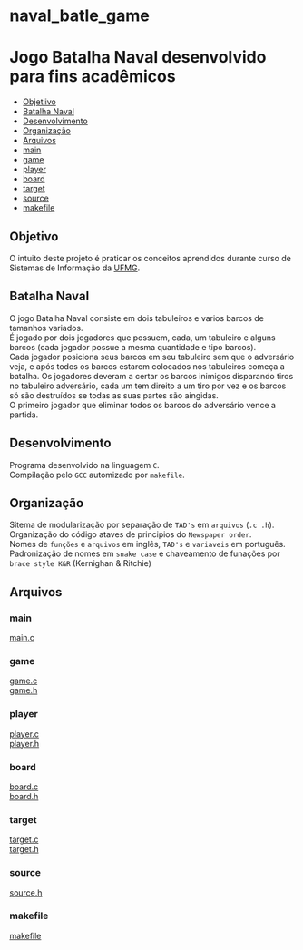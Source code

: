 # naval_batle_game

# Jogo Batalha Naval desenvolvido para fins acadêmicos

* [Objetiivo](#objetivos)
* [Batalha Naval](#batalha-naval)
* [Desenvolvimento](#desenvolvimento)
* [Organização](#organização)
* [Arquivos](#arquivos)
 * [main](#main)
 * [game](#game)
 * [player](#player)
 * [board](#board)
 * [target](#target)
 * [source](#source)
 * [makefile](#makefile)

## Objetivo
O intuito  deste projeto é praticar os conceitos aprendidos durante curso de Sistemas de Informação da [UFMG](https://www.ufmg.br/).

## Batalha Naval
O jogo Batalha Naval consiste em dois tabuleiros e varios barcos de tamanhos variados.</br>
É jogado por dois jogadores que possuem, cada, um tabuleiro e alguns barcos (cada
jogador possue a mesma quantidade e tipo barcos).</br>
Cada jogador posiciona seus barcos em seu tabuleiro sem que o adversário veja, e
após todos os barcos estarem colocados nos tabuleiros começa a batalha. Os jogadores
deveram a certar os barcos inimigos disparando tiros no tabuleiro adversário, cada
um tem direito a um tiro por vez e os barcos só são destruídos se todas as suas
partes são aingidas.</br>
O primeiro jogador que eliminar todos os barcos do adversário vence a partida.

## Desenvolvimento
Programa desenvolvido na linguagem `C`.</br>
Compilação pelo `GCC` automizado por `makefile`.</br>

## Organização
Sitema de modularização por separação de `TAD's` em `arquivos` (`.c .h`).</br>
Organização do código ataves de principios do `Newspaper order`.</br>
Nomes de `funções` e `arquivos` em inglês, `TAD's` e `variaveis` em português.</br>
Padronização de nomes em `snake case` e chaveamento de funações por `brace style K&R` (Kernighan & Ritchie)

## Arquivos

### main
[main.c](src/main.c)
### game
[game.c](src/game.c)</br>
[game.h](src/game.h)
### player
[player.c](src/player.c)</br>
[player.h](src/player.h)
### board
[board.c](src/board.c)</br>
[board.h](src/board.h)
### target
[target.c](src/target.c)</br>
[target.h](src/target.h)
### source
[source.h](src/source.h)
### makefile
[makefile](makefile)
